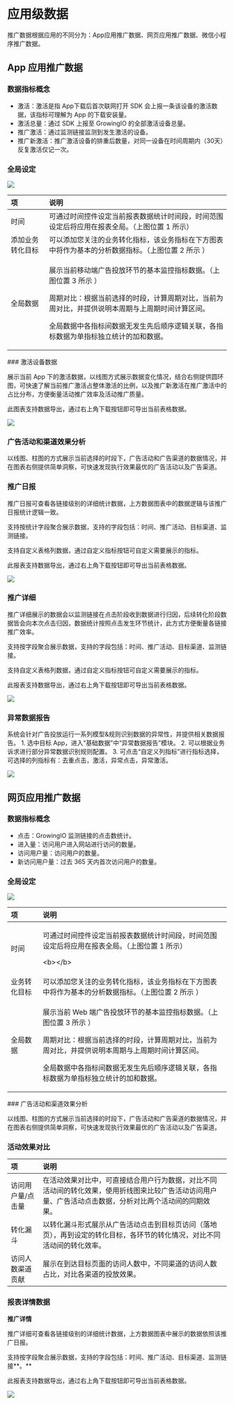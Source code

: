 # 应用级数据

推广数据根据应用的不同分为：App应用推广数据、网页应用推广数据、微信小程序推广数据。

## App 应用推广数据

### 数据指标概念

* 激活：激活是指 App下载后首次联网打开 SDK 会上报一条该设备的激活数据，该指标可理解为 App 的下载安装量。
* 激活总量：通过 SDK 上报至 GrowingIO 的全部激活设备总量。
* 推广激活：通过监测链接监测到发生激活的设备。
* 推广新激活：推广激活设备的排重后数量，对同一设备在时间周期内（30天）反复激活仅记一次。

### 全局设定

![](https://docs.growingio.com/.gitbook/assets/-LGNxeGABUADKiTWTaEM-LeHja1phuKvd8Myv00g-LeHmONcAo6FRSGpEbJLimage.png)

<table>
  <thead>
    <tr>
      <th style="text-align:left">&#x9879;</th>
      <th style="text-align:left">&#x8BF4;&#x660E;</th>
    </tr>
  </thead>
  <tbody>
    <tr>
      <td style="text-align:left">&#x65F6;&#x95F4;</td>
      <td style="text-align:left">&#x53EF;&#x901A;&#x8FC7;&#x65F6;&#x95F4;&#x63A7;&#x4EF6;&#x8BBE;&#x5B9A;&#x5F53;&#x524D;&#x62A5;&#x8868;&#x6570;&#x636E;&#x7EDF;&#x8BA1;&#x65F6;&#x95F4;&#x6BB5;&#xFF0C;&#x65F6;&#x95F4;&#x8303;&#x56F4;&#x8BBE;&#x5B9A;&#x540E;&#x5C06;&#x5E94;&#x7528;&#x5728;&#x62A5;&#x8868;&#x5168;&#x5C40;&#x3002;&#xFF08;&#x4E0A;&#x56FE;&#x4F4D;&#x7F6E;
        1 &#x6240;&#x793A;&#xFF09;</td>
    </tr>
    <tr>
      <td style="text-align:left">&#x6DFB;&#x52A0;&#x4E1A;&#x52A1;&#x8F6C;&#x5316;&#x76EE;&#x6807;</td>
      <td
      style="text-align:left">&#x53EF;&#x4EE5;&#x6DFB;&#x52A0;&#x60A8;&#x5173;&#x6CE8;&#x7684;&#x4E1A;&#x52A1;&#x8F6C;&#x5316;&#x6307;&#x6807;&#xFF0C;&#x8BE5;&#x4E1A;&#x52A1;&#x6307;&#x6807;&#x5728;&#x4E0B;&#x65B9;&#x56FE;&#x8868;&#x4E2D;&#x5C06;&#x4F5C;&#x4E3A;&#x57FA;&#x672C;&#x7684;&#x5206;&#x6790;&#x6570;&#x636E;&#x6307;&#x6807;&#x3002;&#xFF08;&#x4E0A;&#x56FE;&#x4F4D;&#x7F6E;
        2 &#x6240;&#x793A; &#xFF09;</td>
    </tr>
    <tr>
      <td style="text-align:left">&#x5168;&#x5C40;&#x6570;&#x636E;</td>
      <td style="text-align:left">
        <p>&#x5C55;&#x793A;&#x5F53;&#x524D;&#x79FB;&#x52A8;&#x7AEF;&#x5E7F;&#x544A;&#x6295;&#x653E;&#x73AF;&#x8282;&#x7684;&#x57FA;&#x672C;&#x76D1;&#x63A7;&#x6307;&#x6807;&#x6570;&#x636E;&#x3002;&#xFF08;&#x4E0A;&#x56FE;&#x4F4D;&#x7F6E;
          3 &#x6240;&#x793A; &#xFF09;</p>
        <p>&#x5468;&#x671F;&#x5BF9;&#x6BD4;&#xFF1A;&#x6839;&#x636E;&#x5F53;&#x524D;&#x9009;&#x62E9;&#x7684;&#x65F6;&#x6BB5;&#xFF0C;&#x8BA1;&#x7B97;&#x5468;&#x671F;&#x5BF9;&#x6BD4;&#xFF0C;&#x5F53;&#x524D;&#x4E3A;&#x5468;&#x5BF9;&#x6BD4;&#xFF0C;&#x5E76;&#x63D0;&#x4F9B;&#x8BF4;&#x660E;&#x672C;&#x5468;&#x671F;&#x4E0E;&#x4E0A;&#x5468;&#x671F;&#x65F6;&#x95F4;&#x8BA1;&#x7B97;&#x533A;&#x95F4;&#x3002;</p>
        <p>&#x5168;&#x5C40;&#x6570;&#x636E;&#x4E2D;&#x5404;&#x6307;&#x6807;&#x95F4;&#x6570;&#x636E;&#x65E0;&#x53D1;&#x751F;&#x5148;&#x540E;&#x987A;&#x5E8F;&#x903B;&#x8F91;&#x5173;&#x8054;&#xFF0C;&#x5404;&#x6307;&#x6807;&#x6570;&#x636E;&#x4E3A;&#x5355;&#x6307;&#x6807;&#x72EC;&#x7ACB;&#x7EDF;&#x8BA1;&#x7684;&#x52A0;&#x548C;&#x6570;&#x636E;&#x3002;</p>
      </td>
    </tr>
  </tbody>
</table>### 激活设备数据

展示当前 App 下的激活数据，以线图方式展示数据变化情况，结合右侧提供圆环图，可快速了解当前推广激活占整体激活的比例，以及推广新激活在推广激活中的占比分布，方便衡量活动推广效率及活动推广质量。

此图表支持数据导出，通过右上角下载按钮即可导出当前表格数据。

![](https://docs.growingio.com/.gitbook/assets/-LGNxeGABUADKiTWTaEM-LeHja1phuKvd8Myv00g-LeHmwXZttT00G8IfaSximage.png)

### 广告活动和渠道效果分析

以线图、柱图的方式展示当前选择的时段下，广告活动和广告渠道的数据情况，并在图表右侧提供简单洞察，可快速发现执行效果最优的广告活动以及广告渠道。

### 推广日报

推广日报可查看各链接级别的详细统计数据，上方数据图表中的数据逻辑与该推广日报统计逻辑一致。

支持按统计字段聚合展示数据，支持的字段包括：时间、推广活动、目标渠道、监测链接。

支持自定义表格列数据，通过自定义指标按钮可自定义需要展示的指标。

此报表支持数据导出，通过右上角下载按钮即可导出当前表格数据。

![](https://docs.growingio.com/.gitbook/assets/-LGNxeGABUADKiTWTaEM-LeHja1phuKvd8Myv00g-LeHny3MDD0Pw-GSoe_uimage.png)

### 推广详细

推广详细展示的数据会以监测链接在点击阶段收到数据进行归因，后续转化阶段数据皆会向本次点击归因，数据统计按照点击发生环节统计，此方式方便衡量各链接推广效率。

支持按字段聚合展示数据，支持的字段包括：时间、推广活动、目标渠道、监测链接。

支持自定义表格列数据，通过自定义指标按钮可自定义需要展示的指标。

此报表支持数据导出，通过右上角下载按钮即可导出当前表格数据。

![](https://docs.growingio.com/.gitbook/assets/-LGNxeGABUADKiTWTaEM-LeHja1phuKvd8Myv00g-LeHpB9Bj5mNyB5UsV0wimage.png)

### 异常数据报告

系统会针对广告投放运行一系列模型&规则识别数据的异常性，并提供相关数据报告。 1. 选中目标 App，进入“基础数据”中“异常数据报告”模块。 2. 可以根据业务诉求进行部分异常数据识别规则配置。 3. 可点击“自定义列指标”进行指标选择，可选择的列指标有：去重点击，激活，异常点击，异常激活。

![](https://docs.growingio.com/.gitbook/assets/-LGNxeGABUADKiTWTaEM-Lg2AUnk60Vr7H8CnSwJ-Lg2AXXNODclY_3UgtjQimage.png)

## 网页应用推广数据

### 数据指标概念

* 点击：GrowingIO 监测链接的点击数统计。
* 进入量：访问用户进入网站进行访问的数量。
* 访问用户量：访问用户的数量。
* 新访问用户量：过去 365 天内首次访问用户的数量。

### **全局设定**

![](https://docs.growingio.com/.gitbook/assets/-LGNxeGABUADKiTWTaEM-LeHgAxqElp3IcWMpkcp-LeHgZ2zvDAGpbCgAnyRE59BBEE78987.png)

<table>
  <thead>
    <tr>
      <th style="text-align:left"><b>&#x9879;</b>
      </th>
      <th style="text-align:left">&#x8BF4;&#x660E;</th>
    </tr>
  </thead>
  <tbody>
    <tr>
      <td style="text-align:left">&#x65F6;&#x95F4;</td>
      <td style="text-align:left">
        <p>&#x53EF;&#x901A;&#x8FC7;&#x65F6;&#x95F4;&#x63A7;&#x4EF6;&#x8BBE;&#x5B9A;&#x5F53;&#x524D;&#x62A5;&#x8868;&#x6570;&#x636E;&#x7EDF;&#x8BA1;&#x65F6;&#x95F4;&#x6BB5;&#xFF0C;&#x65F6;&#x95F4;&#x8303;&#x56F4;&#x8BBE;&#x5B9A;&#x540E;&#x5C06;&#x5E94;&#x7528;&#x5728;&#x62A5;&#x8868;&#x5168;&#x5C40;&#x3002;&#xFF08;&#x4E0A;&#x56FE;&#x4F4D;&#x7F6E;
          1 &#x6240;&#x793A;&#xFF09;</p>
        <p>&lt;b&gt;&lt;/b&gt;</p>
      </td>
    </tr>
    <tr>
      <td style="text-align:left">&#x4E1A;&#x52A1;&#x8F6C;&#x5316;&#x76EE;&#x6807;</td>
      <td style="text-align:left">&#x53EF;&#x4EE5;&#x6DFB;&#x52A0;&#x60A8;&#x5173;&#x6CE8;&#x7684;&#x4E1A;&#x52A1;&#x8F6C;&#x5316;&#x6307;&#x6807;&#xFF0C;&#x8BE5;&#x4E1A;&#x52A1;&#x6307;&#x6807;&#x5728;&#x4E0B;&#x65B9;&#x56FE;&#x8868;&#x4E2D;&#x5C06;&#x4F5C;&#x4E3A;&#x57FA;&#x672C;&#x7684;&#x5206;&#x6790;&#x6570;&#x636E;&#x6307;&#x6807;&#x3002;&#xFF08;&#x4E0A;&#x56FE;&#x4F4D;&#x7F6E;
        2 &#x6240;&#x793A; &#xFF09;</td>
    </tr>
    <tr>
      <td style="text-align:left">&#x5168;&#x5C40;&#x6570;&#x636E;</td>
      <td style="text-align:left">
        <p>&#x5C55;&#x793A;&#x5F53;&#x524D; Web &#x7AEF;&#x5E7F;&#x544A;&#x6295;&#x653E;&#x73AF;&#x8282;&#x7684;&#x57FA;&#x672C;&#x76D1;&#x63A7;&#x6307;&#x6807;&#x6570;&#x636E;&#x3002;&#xFF08;&#x4E0A;&#x56FE;&#x4F4D;&#x7F6E;
          3 &#x6240;&#x793A; &#xFF09;</p>
        <p>&#x5468;&#x671F;&#x5BF9;&#x6BD4;&#xFF1A;&#x6839;&#x636E;&#x5F53;&#x524D;&#x9009;&#x62E9;&#x7684;&#x65F6;&#x6BB5;&#xFF0C;&#x8BA1;&#x7B97;&#x5468;&#x671F;&#x5BF9;&#x6BD4;&#xFF0C;&#x5F53;&#x524D;&#x4E3A;&#x5468;&#x5BF9;&#x6BD4;&#xFF0C;&#x5E76;&#x63D0;&#x4F9B;&#x8BF4;&#x660E;&#x672C;&#x5468;&#x671F;&#x4E0E;&#x4E0A;&#x5468;&#x671F;&#x65F6;&#x95F4;&#x8BA1;&#x7B97;&#x533A;&#x95F4;&#x3002;</p>
        <p>&#x5168;&#x5C40;&#x6570;&#x636E;&#x4E2D;&#x5404;&#x6307;&#x6807;&#x95F4;&#x6570;&#x636E;&#x65E0;&#x53D1;&#x751F;&#x5148;&#x540E;&#x987A;&#x5E8F;&#x903B;&#x8F91;&#x5173;&#x8054;&#xFF0C;&#x5404;&#x6307;&#x6807;&#x6570;&#x636E;&#x4E3A;&#x5355;&#x6307;&#x6807;&#x72EC;&#x7ACB;&#x7EDF;&#x8BA1;&#x7684;&#x52A0;&#x548C;&#x6570;&#x636E;&#x3002;</p>
      </td>
    </tr>
  </tbody>
</table>### 广告活动和渠道效果分析

以线图、柱图的方式展示当前选择的时段下，广告活动和广告渠道的数据情况，并在图表右侧提供简单洞察，可快速发现执行效果最优的广告活动以及广告渠道。

### 活动效果对比

| 项 | 说明 |
| :--- | :--- |
| 访问用户量/点击量 | 在活动效果对比中，可直接结合用户行为数据，对比不同活动间的转化效果，使用折线图来比较广告活动访问用户量、广告活动点击数据，分析对比两个活动间的同期效果。 |
| 转化漏斗 | 以转化漏斗形式展示从广告活动点击到目标页访问（落地页），再到设定的转化目标，各环节的转化情况，对比不同活动间的转化效率。 |
| 访问人数渠道贡献 | 展示在到达目标页面的访问人数中，不同渠道的访问人数占比，对比各渠道的投放效果。 |

### 报表详情数据

**推广详情**

推广详细可查看各链接级别的详细统计数据，上方数据图表中展示的数据依照该推广日报。

支持按字段聚合展示数据，支持的字段包括：时间、推广活动、目标渠道、监测链接**。**

此报表支持数据导出，通过右上角下载按钮即可导出当前表格数据。

![](https://docs.growingio.com/.gitbook/assets/-LGNxeGABUADKiTWTaEM-LeHgluGjm1y4gHUszxj-LeHh0rbhQ-BNzrWQ-xTimage.png)

#### ​ <a id="22"></a>


